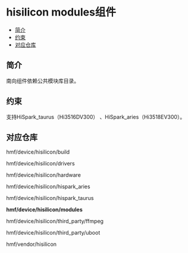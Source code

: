 # hisilicon modules组件<a name="ZH-CN_TOPIC_0000001130176799"></a>

-   [简介](#section469617221261)
-   [约束](#section12212842173518)
-   [对应仓库](#section641143415335)

## 简介<a name="section469617221261"></a>

南向组件依赖公共模块库目录。

## 约束<a name="section12212842173518"></a>

支持HiSpark\_taurus（Hi3516DV300） 、HiSpark\_aries（Hi3518EV300）。

## 对应仓库<a name="section641143415335"></a>

hmf/device/hisilicon/build

hmf/device/hisilicon/drivers

hmf/device/hisilicon/hardware

hmf/device/hisilicon/hispark\_aries

hmf/device/hisilicon/hispark\_taurus

**hmf/device/hisilicon/modules**

hmf/device/hisilicon/third\_party/ffmpeg

hmf/device/hisilicon/third\_party/uboot

hmf/vendor/hisilicon

